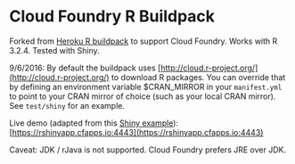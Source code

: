 # Cloud Foundry R Buildpack

Forked from [Heroku R buildpack](https://github.com/virtualstaticvoid/heroku-buildpack-r) to support Cloud Foundry. Works with R 3.2.4. Tested with Shiny. 

9/6/2016: By default the buildpack uses [http://cloud.r-project.org/](http://cloud.r-project.org/) to download R packages. You can override that by defining an environment variable $CRAN_MIRROR in your `manifest.yml` to point to your CRAN mirror of choice (such as your local CRAN mirror). See `test/shiny` for an example.

Live demo (adapted from this [Shiny example](http://shiny.rstudio.com/gallery/kmeans-example.html)): [https://rshinyapp.cfapps.io:4443](https://rshinyapp.cfapps.io:4443)

Caveat: JDK / rJava is not supported. Cloud Foundry prefers JRE over JDK.
